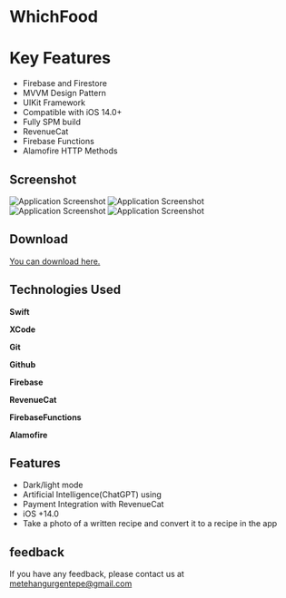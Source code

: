 
# WhichFood



# Key Features
- Firebase and Firestore
- MVVM Design Pattern
- UIKit Framework
- Compatible with iOS 14.0+
- Fully SPM build
- RevenueCat 
- Firebase Functions
- Alamofire HTTP Methods




## Screenshot

![Application Screenshot](https://raw.githubusercontent.com/metehangurgentepe/whichFood/main/screenshots/Simulator%20Screenshot%20-%20iPhone%2011%20Pro%20Max%20-%202023-11-30%20at%2011.48.43.png)
![Application Screenshot](https://raw.githubusercontent.com/metehangurgentepe/whichFood/main/screenshots/Simulator%20Screenshot%20-%20iPhone%2011%20Pro%20Max%20-%202023-11-30%20at%2011.49.06.png)
![Application Screenshot](https://raw.githubusercontent.com/metehangurgentepe/whichFood/main/screenshots/Simulator%20Screenshot%20-%20iPhone%2011%20Pro%20Max%20-%202023-11-30%20at%2011.49.19.png)
![Application Screenshot](https://raw.githubusercontent.com/metehangurgentepe/whichFood/main/screenshots/Simulator%20Screenshot%20-%20iPhone%2011%20Pro%20Max%20-%202023-11-30%20at%2011.52.32.png)


  
## Download
[You can download here.](https://apps.apple.com/tr/app/whichfood/id6467032293?l=tr)
## Technologies Used

**Swift** 

**XCode** 

**Git** 

**Github** 

**Firebase** 

**RevenueCat**

**FirebaseFunctions**

**Alamofire**

  
## Features

- Dark/light mode
- Artificial Intelligence(ChatGPT) using
- Payment Integration with RevenueCat
- iOS +14.0 
- Take a photo of a written recipe and convert it to a recipe in the app


  
## feedback

If you have any feedback, please contact us at metehangurgentepe@gmail.com

  
